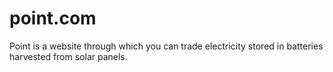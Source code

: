 # point.com

Point is a website through which you can trade electricity stored in batteries harvested from solar panels.
